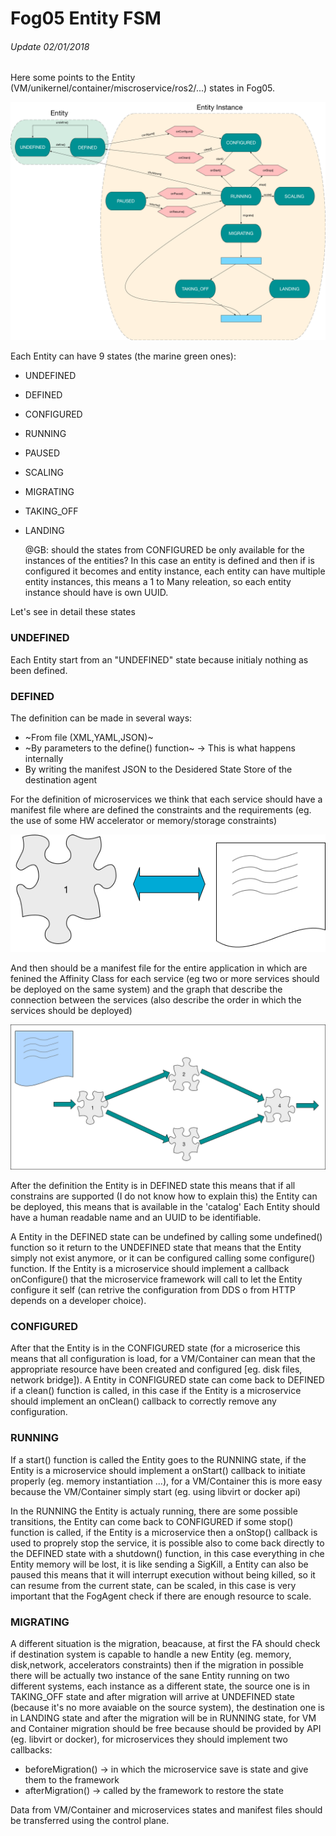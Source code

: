 # Fog05 Entity FSM

###### Update 02/01/2018

Here some points to the Entity (VM/unikernel/container/miscroservice/ros2/...) states in Fog05.

![](../img/fog05_fsm_node.png)


Each Entity can have 9 states (the marine green ones):

- UNDEFINED
- DEFINED
- CONFIGURED
- RUNNING
- PAUSED
- SCALING
- MIGRATING
- TAKING_OFF
- LANDING


	@GB: should the states from CONFIGURED be only available for the instances of the entities? In this case an entity is defined and then if is configured it becomes and entity instance, each entity can have multiple entity instances, this means a 1 to Many releation, so each entity instance should have is own UUID.

Let's see in detail these states

### UNDEFINED


Each Entity start from an "UNDEFINED" state because initialy nothing as been defined.

### DEFINED

The definition can be made in several ways:

- ~From file (XML,YAML,JSON)~
- ~By parameters to the define() function~ -> This is what happens internally
- By writing the manifest JSON to the Desidered State Store of the destination agent

For the definition of microservices we think that each service should have a manifest file where are defined the constraints and the requirements (eg. the use of some HW accelerator or memory/storage constraints) 

![Microservice Manifest](../img/fog05_microservice_manifest.png)

And then should be a manifest file for the entire application in which are fenined the Affinity Class for each 
service (eg two or more services should be deployed on the same system) and the graph that describe the connection between the services (also describe the order in which the services should be deployed)

![Example App Graph](../img/fog05_example_app_graph.png)



After the definition the Entity is in DEFINED state this means that if all constrains are supported (I do not know how to explain this) the Entity can be deployed, this means that is available in the 'catalog'
Each Entity should have a human readable name and an UUID to be identifiable.

A Entity in the DEFINED state can be undefined by calling some undefined() function so it return to the UNDEFINED 
state that means that the Entity simply not exist anymore, or it can be configured calling some configure() function.
If the Entity is a microservice should implement a callback onConfigure() that the microservice framework will call to let the Entity configure it self (can retrive the configuration from DDS o from HTTP depends on a developer choice).

### CONFIGURED

After that the Entity is in the CONFIGURED state (for a microserice this means that all configuration is load, for a VM/Container can mean that the appropriate resource have been created and configured [eg. disk files, network bridge]).
A Entity in CONFIGURED state can come back to DEFINED if a clean() function is called, in this case if the Entity is a microservice should implement an onClean() callback to correctly remove any configuration.

### RUNNING

If a start() function is called the Entity goes to the RUNNING state, if the Entity is a microservice should implement a onStart() callback to initiate properly (eg. memory instantiation ...), for a VM/Container this is more easy because the VM/Container simply start (eg. using libvirt or docker api)

In the RUNNING the Entity is actualy running, there are some possible transitions, the Entity can come back to 
CONFIGURED if some stop() function is called, if the Entity is a microservice then a onStop() callback is used to proprely stop the service, it is possible also to come back directly to the DEFINED state with a shutdown() function, in this case everything in che Entity memory will be lost, it is like sending a SigKill, a Entity can also be paused this means that it will interrupt execution without being killed, so it can resume from the current state, can be scaled, in this case is very important that the FogAgent check if there are enough resource to scale.

### MIGRATING

A different situation is the migration, beacause, at first the FA should check if destination system is capable to 
handle a new Entity (eg. memory, disk,network, accelerators constraints) then if the migration in possible there will
 be actually two instance of the sane Entity running on two different systems, each instance as a different state, the
  source one is in TAKING_OFF state and after migration will arrive at UNDEFINED state (because it's no more avaiable 
  on the source system), the destination one is in LANDING state and after the migration will be in RUNNING state, for VM and Container migration should be free because should be provided by API (eg. libvirt or docker), for microservices they should implement two callbacks:

- beforeMigration() -> in which the microservice save is state and give them to the framework
- afterMigration() -> called by the framework to restore the state

Data from VM/Container and microservices states and manifest files should be transferred using the control plane.

 